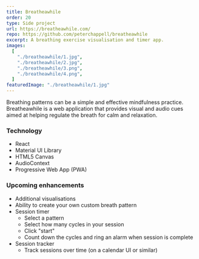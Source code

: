 ```yaml
---
title: Breatheawhile
order: 20
type: Side project
url: https://breatheawhile.com/
repo: https://github.com/peterchappell/breatheawhile
excerpt: A breathing exercise visualisation and timer app.
images:
  [
    "./breatheawhile/1.jpg",
    "./breatheawhile/2.jpg",
    "./breatheawhile/3.png",
    "./breatheawhile/4.png",
  ]
featuredImage: "./breatheawhile/1.jpg"
---
```


Breathing patterns can be a simple and effective mindfulness practice. Breatheawhile is a web
application that provides visual and audio cues aimed at helping regulate the breath for calm
and relaxation.

### Technology

- React
- Material UI Library
- HTML5 Canvas
- AudioContext
- Progressive Web App (PWA)

### Upcoming enhancements

- Additional visualisations
- Ability to create your own custom breath pattern
- Session timer
  - Select a pattern
  - Select how many cycles in your session
  - Click "start"
  - Count down the cycles and ring an alarm when session is complete
- Session tracker
  - Track sessions over time (on a calendar UI or similar)

